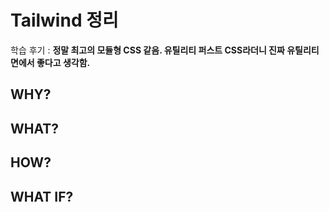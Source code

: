 # Tailwind 정리

학습 후기 : **정말 최고의 모듈형 CSS 같음. 유틸리티 퍼스트 CSS라더니 진짜 유틸리티 면에서 좋다고 생각함.**

## WHY?

## WHAT?

## HOW?

## WHAT IF?
